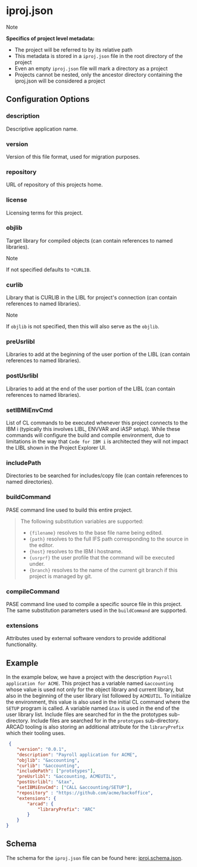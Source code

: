 # iproj.json

> [!NOTE]
>
> **Specifics of project level metadata:**
>
> - The project will be referred to by its relative path
> - This metadata is stored in a `iproj.json` file in the root directory of the project
> - Even an empty `iproj.json` file will mark a directory as a project
> - Projects cannot be nested, only the ancestor directory containing the iproj.json will be considered a project

## Configuration Options

### description

Descriptive application name.

### version

Version of this file format, used for migration purposes.

### repository

URL of repository of this projects home.

### license

Licensing terms for this project.

### objlib

Target library for compiled objects (can contain references to named libraries).

> [!NOTE]
>
> If not specified defaults to `*CURLIB`.

### curlib

Library that is CURLIB in the LIBL for project's connection (can contain references to named libraries).

> [!NOTE]
>
> If `objlib` is not specified, then this will also serve as the `objlib`.

### preUsrlibl

Libraries to add at the beginning of the user portion of the LIBL (can contain references to named libraries).

### postUsrlibl

Libraries to add at the end of the user portion of the LIBL (can contain references to named libraries).

### setIBMiEnvCmd

List of CL commands to be executed whenever this project connects to the IBM i (typically this involves LIBL, ENVVAR and iASP setup).
While these commands will configure the build and compile environment, due to limitations in the way that `Code for IBM i` is architected they will
not impact the LIBL shown in the Project Explorer UI.
 
### includePath

Directories to be searched for includes/copy file (can contain references to named directories).

### buildCommand

PASE command line used to build this entire project.

> The following substitution variables are supported:
> - `{filename}` resolves to the base file name being edited.
> - `{path}` resolves to the full IFS path corresponding to the source in the editor.
> - `{host}` resolves to the IBM i hostname.
> - `{usrprf}` the user profile that the command will be executed under.
> - `{branch}` resolves to the name of the current git branch if this project is managed by git.

### compileCommand

PASE command line used to compile a specific source file in this project. The same substitution parameters used in the `buildCommand` are supported.

### extensions

Attributes used by external software vendors to provide additional functionality.

## Example

In the example below, we have a project with the description `Payroll application for ACME`. This project has a variable named `&accounting` whose value is used not only for the object library and current library, but also in the beginning of the user library list followed by `ACMEUTIL`. To initialize the environment, this value is also used in the initial CL command where the `SETUP` program is called. A variable named `&tax` is used in the end of the user library list. Include files are searched for in the the prototypes sub-directory. Include files are searched for in the `prototypes` sub-directory. ARCAD tooling is also storing an additional attribute for the `libraryPrefix` which their tooling uses.

```json
 {
    "version": "0.0.1",
    "description": "Payroll application for ACME",
    "objlib": "&accounting",
    "curlib": "&accounting",
    "includePath": ["prototypes"],
    "preUsrlibl": "&accounting, ACMEUTIL",
    "postUsrlibl": "&tax",
    "setIBMiEnvCmd": ["CALL &accounting/SETUP"],
    "repository" : "https://github.com/acme/backoffice",
    "extensions": {
        "arcad": {
            "libraryPrefix": "ARC"
        }
    }
}
```

## Schema

The schema for the `iproj.json` file can be found here: [iproj.schema.json](https://github.com/IBM/vscode-ibmi-projectexplorer/blob/main/schema/iproj.schema.json).